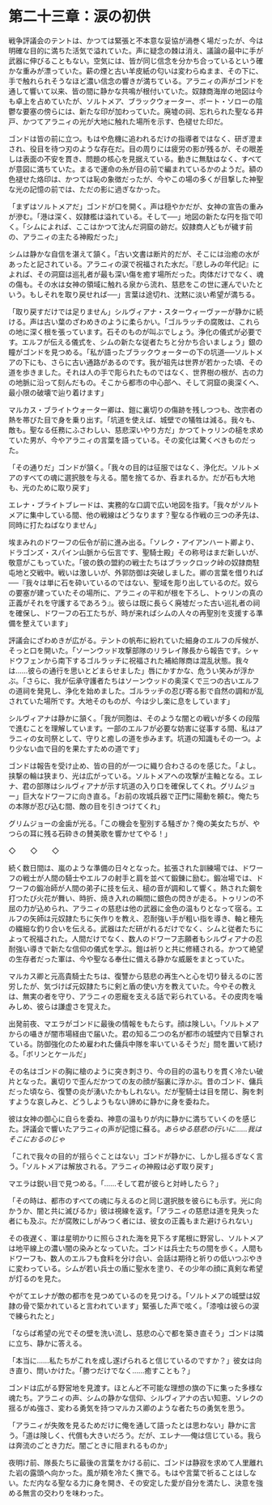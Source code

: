 # 第二十三章：涙の初供

戦争評議会のテントは、かつては緊張と不本意な妥協が渦巻く場だったが、今は明確な目的に満ちた活気で溢れていた。声に疑念の棘は消え、議論の最中に手が武器に伸びることもない。空気には、皆が同じ信念を分かち合っているという確かな重みが漂っていた。薪の煙と古い羊皮紙の匂いは変わらぬまま、その下に、手で触れられそうなほど濃い信念の響きが満ちている。アラニィの声がゴンドを通して響いて以来、皆の間に静かな共鳴が根付いていた。奴隷商海岸の地図は今も卓上を占めていたが、ソルトメア、ブラックウォーター、ポート・ソローの陰鬱な要塞の傍らには、新たな印が加わっていた。廃墟の祠、忘れられた聖なる井戸、かつてアラニィの光が大地に触れた場所を示す、色褪せた印だ。

ゴンドは皆の前に立つ。もはや危機に追われるだけの指導者ではなく、研ぎ澄まされ、役目を待つ刃のような存在だ。目の周りには疲労の影が残るが、その眼差しは表面の不安を貫き、問題の核心を見据えている。動きに無駄はなく、すべてが意図に満ちていた。まるで運命の糸が目の前で編まれているかのようだ。額の色褪せた烙印は、かつては恥の象徴だったが、今やこの場の多くが目撃した神聖な光の記憶の前では、ただの影に過ぎなかった。

「まずはソルトメアだ」ゴンドが口を開く。声は穏やかだが、女神の宣告の重みが滲む。「港は深く、奴隷檻は溢れている。そして──」地図の新たな円を指で叩く。「シムによれば、ここはかつて沈んだ洞窟の跡だ。奴隷商人どもが穢す前の、アラニィの主たる神殿だった」

シムは静かな自信を湛えて頷く。「古い文書は断片的だが、そこには治癒の水があったと記されている。アラニィの涙で祝福された水だ。『悲しみの年代記』によれば、その洞窟は巡礼者が最も深い傷を癒す場所だった。肉体だけでなく、魂の傷も。その水は女神の領域に触れる泉から流れ、慈悲をこの世に運んでいたという。もしそれを取り戻せれば──」言葉は途切れ、沈黙に淡い希望が満ちる。

「取り戻すだけでは足りません」シルヴィアナ・スターウィーヴァーが静かに続ける。声は古い葉のざわめきのように柔らかい。「ゴルラッチの腐敗は、これらの地に深く根を張っています。石そのものが叫ぶでしょう。浄化の儀式が必要です。エルフが伝える儀式を、シムの新たな従者たちと分かち合いましょう」銀の瞳がゴンドを見つめる。「私が語ったブラックウォーターの下の坑道──ソルトメアの下にも、さらに古い通路があるのです。我が祖先は世界が若かった頃、その道を歩きました。それは人の手で彫られたものではなく、世界樹の根が、古の力の地脈に沿って刻んだもの。そこから都市の中心部へ、そして洞窟の奥深くへ、最小限の破壊で辿り着けます」

マルカス・ブライトウォーター卿は、鎧に裏切りの傷跡を残しつつも、改宗者の熱を帯びた目で身を乗り出す。「坑道を使えば、城壁での犠牲は減る。我々も、敵も。聖なる任務にふさわしい、慈悲深いやり方だ」かつてトゥリンの槌を求めていた男が、今やアラニィの言葉を語っている。その変化は驚くべきものだった。

「その通りだ」ゴンドが頷く。「我々の目的は征服ではなく、浄化だ。ソルトメアのすべての魂に選択肢を与える。闇を捨てるか、呑まれるか。だが石も大地も、光のために取り戻す」

エレナ・ブライトブレードは、実務的な口調で広い地図を指す。「我々がソルトメアに集中している間、他の戦線はどうなります？聖なる作戦の三つの矛先は、同時に打たねばなりません」

埃まみれのドワーフの伝令が前に進み出る。「ソレク・アイアンハート卿より、ドラゴンズ・スパイン山脈から伝言です、聖騎士殿」その称号はまだ新しいが、敬意がこもっていた。「彼の鉄の盟約の戦士たちはブラックロック峠の奴隷商駐屯地と交戦中。戦いは激しいが、外郭防御は突破しました。卿の言葉を借りれば──『我々は単に石を砕いているのではない、聖域を彫り出しているのだ。奴らの要塞が建っていたその場所に、アラニィの平和が根を下ろし、トゥリンの真の正義がそれを守護するであろう』。彼らは既に長らく廃墟だった古い巡礼者の祠を確保し、ドワーフの石工たちが、時が来ればシムの人々の再聖別を支援する準備を整えています」

評議会にざわめきが広がる。テントの帆布に紛れていた細身のエルフの斥候が、そっと口を開いた。「ソーンウッド攻撃部隊のリラレイ隊長から報告です。シャドウフェンから南下するゴルラッチに祝福された補給隊商は混乱状態。我々は……彼らの通行を思いとどまらせました」唇にかすかな、危うい笑みが浮かぶ。「さらに、我が伝承守護者たちはソーンウッドの奥深くで三つの古いエルフの道祠を発見し、浄化を始めました。ゴルラッチの忍び寄る影で自然の調和が乱されていた場所です。大地そのものが、今は少し楽に息をしています」

シルヴィアナは静かに頷く。「我が同胞は、そのような闇との戦いが多くの段階で進むことを理解しています。一部のエルフが必要な妨害に従事する間、私はアラニィの女司祭として、守りと癒しの道を歩みます。坑道の知識もその一つ。より少ない血で目的を果たすための道です」

ゴンドは報告を受け止め、皆の目的が一つに織り合わさるのを感じた。「よし。挟撃の輪は狭まり、光は広がっている。ソルトメアへの攻撃が主軸となる。エレナ、君の部隊はシルヴィアナが示す坑道の入り口を確保してくれ。グリムジョー」巨大なドワーフに向き直る。「お前の攻城兵器で正門に陽動を頼む。俺たちの本隊が忍び込む間、敵の目を引きつけてくれ」

グリムジョーの金歯が光る。「この機会を聖別する騒ぎか？俺の美女たちが、やつらの耳に残る石砕きの賛美歌を響かせてやる！」

◇　　◇　　◇

続く数日間は、嵐のような準備の日々となった。拡張された訓練場では、ドワーフの戦士が人間の騎士やエルフの射手と肩を並べて鍛錬に励む。鍛冶場では、ドワーフの鍛冶師が人間の弟子に技を伝え、槌の音が調和して響く。熱された鋼を打つたび火花が舞い、時折、焼き入れの瞬間に銀色の閃きが走る。トゥリンの不屈の力が込められ、アラニィの慈悲は他の武器に金色の温もりとなって宿る。エルフの矢師は元奴隷たちに矢作りを教え、忍耐強い手が粗い指を導き、軸と穂先の繊細な釣り合いを伝える。武器はただ研がれるだけでなく、シムと従者たちによって祝福された。人間だけでなく、数人のドワーフ志願者もシルヴィアナの忍耐強い導きで新たな信仰の儀式を学ぶ。鎧は祈りと共に修繕される。かつて絶望の生存者だった軍は、今や聖なる奉仕に備える静かな威厳をまとっていた。

マルカス卿と元高貴騎士たちは、復讐から慈悲の再生へと心を切り替えるのに苦労したが、気づけば元奴隷たちに剣と盾の使い方を教えていた。今やその教えは、無実の者を守り、アラニィの恩寵を支える話で彩られている。その皮肉を噛みしめ、彼らは謙虚さを覚えた。

出発前夜、マエラがゴンドに最後の情報をもたらす。顔は険しい。「ソルトメアからの囁きが闇市場経由で届いた。君の知る二つの名が都市の城壁内で目撃されている。防御強化のため雇われた傭兵中隊を率いているそうだ」間を置いて続ける。「ボリンとケールだ」

その名はゴンドの胸に槍のように突き刺さり、今の目的の温もりを貫く冷たい破片となった。裏切りで歪んだかつての友の顔が脳裏に浮かぶ。昔のゴンド、傭兵だった頃なら、復讐の炎が湧いたかもしれない。だが聖騎士は目を閉じ、胸を刺すような哀しみと、どうしようもない諦めに静かに身を委ねた。

彼は女神の御心に自らを委ね、神意の温もりが内に静かに満ちていくのを感じた。評議会で響いたアラニィの声が記憶に蘇る。*あらゆる慈悲の行いに……我はそこにおるのじゃ*

「これで我々の目的が揺らぐことはない」ゴンドが静かに、しかし揺るぎなく言う。「ソルトメアは解放される。アラニィの神殿は必ず取り戻す」

マエラは鋭い目で見つめる。「……そして君が彼らと対峙したら？」

「その時は、都市のすべての魂に与えるのと同じ選択肢を彼らにも示す。光に向かうか、闇と共に滅びるか」彼は視線を返す。「アラニィの慈悲は道を見失った者にも及ぶ。だが腐敗にしがみつく者には、彼女の正義もまた避けられない」

その夜遅く、軍は星明かりに照らされた海を見下ろす尾根に野営し、ソルトメアは地平線上の濃い闇の染みとなっていた。ゴンドは兵士たちの間を歩く。人間もドワーフも、数人のエルフも食料を分け合い、会話は期待と祈りの低いつぶやきに変わっている。シムが若い兵士の盾に聖水を塗り、その少年の顔に真剣な希望が灯るのを見た。

やがてエレナが敵の都市を見つめているのを見つける。「ソルトメアの城壁は奴隷の骨で築かれていると言われています」緊張した声で呟く。「漆喰は彼らの涙で練られたと」

「ならば希望の光でその壁を洗い流し、慈悲の心で都を築き直そう」ゴンドは隣に立ち、静かに答える。

「本当に……私たちがこれを成し遂げられると信じているのですか？」彼女は向き直り、問いかけた。「勝つだけでなく……癒すことも？」

ゴンドは広がる野営地を見渡す。ほとんど不可能な理想の旗の下に集った多様な魂たち。アラニィの声、シムの静かな信仰、シルヴィアナの古い知恵、ソレクの揺るがぬ強さ、変わる勇気を持つマルカス卿のような者たちの勇気を思う。

「アラニィが失敗を見るためだけに俺を通して語ったとは思わない」静かに言う。「道は険しく、代償も大きいだろう。だが、エレナ──俺は信じている。我らは奔流のごとき力だ。闇ごときに阻まれるものか」

夜明け前、隊長たちに最後の言葉をかける前に、ゴンドは静寂を求めて人里離れた岩の露頭へ向かった。風が頬を冷たく撫でる。もはや言葉で祈ることはしない。ただ内なる聖なる力に身を開き、その安定した愛が自分を満たし、決意を強める無言の交わりを味わった。
